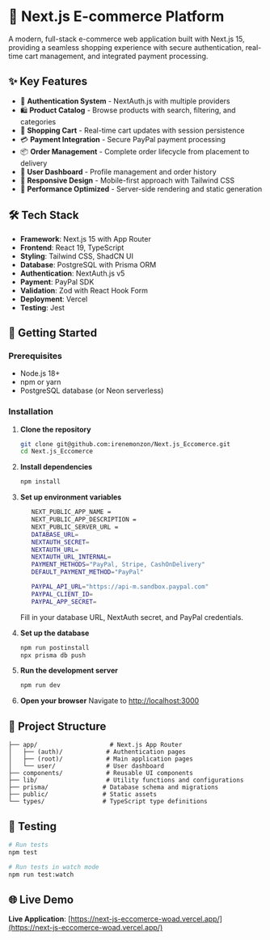 # 🛒 Next.js E-commerce Platform

A modern, full-stack e-commerce web application built with Next.js 15, providing a seamless shopping experience with secure authentication, real-time cart management, and integrated payment processing.

## ✨ Key Features

- 🔐 **Authentication System** - NextAuth.js with multiple providers
- 🛍️ **Product Catalog** - Browse products with search, filtering, and categories
- 🛒 **Shopping Cart** - Real-time cart updates with session persistence
- 💳 **Payment Integration** - Secure PayPal payment processing
- 📦 **Order Management** - Complete order lifecycle from placement to delivery
- 👤 **User Dashboard** - Profile management and order history
- 📱 **Responsive Design** - Mobile-first approach with Tailwind CSS
- 🚀 **Performance Optimized** - Server-side rendering and static generation

## 🛠️ Tech Stack

- **Framework**: Next.js 15 with App Router
- **Frontend**: React 19, TypeScript
- **Styling**: Tailwind CSS, ShadCN UI
- **Database**: PostgreSQL with Prisma ORM
- **Authentication**: NextAuth.js v5
- **Payment**: PayPal SDK
- **Validation**: Zod with React Hook Form
- **Deployment**: Vercel
- **Testing**: Jest

## 🚀 Getting Started

### Prerequisites

- Node.js 18+ 
- npm or yarn
- PostgreSQL database (or Neon serverless)

### Installation

1. **Clone the repository**
   ```bash
   git clone git@github.com:irenemonzon/Next.js_Eccomerce.git
   cd Next.js_Eccomerce
   ```

2. **Install dependencies**
   ```bash
   npm install
   ```

3. **Set up environment variables**
   ```bash
      NEXT_PUBLIC_APP_NAME =
      NEXT_PUBLIC_APP_DESCRIPTION = 
      NEXT_PUBLIC_SERVER_URL =
      DATABASE_URL=
      NEXTAUTH_SECRET=
      NEXTAUTH_URL=
      NEXTAUTH_URL_INTERNAL=
      PAYMENT_METHODS="PayPal, Stripe, CashOnDelivery"
      DEFAULT_PAYMENT_METHOD="PayPal"

      PAYPAL_API_URL="https://api-m.sandbox.paypal.com"
      PAYPAL_CLIENT_ID=
      PAYPAL_APP_SECRET=

   ```
   Fill in your database URL, NextAuth secret, and PayPal credentials.

4. **Set up the database**
   ```bash
   npm run postinstall
   npx prisma db push
   ```

5. **Run the development server**
   ```bash
   npm run dev
   ```

6. **Open your browser**
   Navigate to [http://localhost:3000](http://localhost:3000)

## 📁 Project Structure

```
├── app/                    # Next.js App Router
│   ├── (auth)/            # Authentication pages
│   ├── (root)/            # Main application pages
│   └── user/              # User dashboard
├── components/            # Reusable UI components
├── lib/                   # Utility functions and configurations
├── prisma/               # Database schema and migrations
├── public/               # Static assets
└── types/                # TypeScript type definitions
```

## 🧪 Testing

```bash
# Run tests
npm test

# Run tests in watch mode
npm run test:watch
```


## 🌐 Live Demo

**Live Application**: [https://next-js-eccomerce-woad.vercel.app/](https://next-js-eccomerce-woad.vercel.app/)
